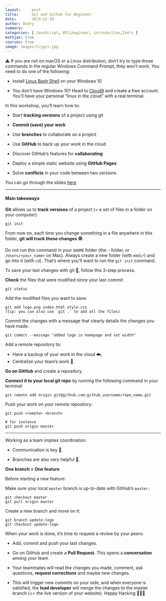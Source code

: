```yaml
---
layout:     post
title:      Git and Github for Beginner
date:       2019-12-18
author: Andry
summary:
categories: [ JavaScript, API,beginner, introduction,Tools ]
mathjax: true
courses: true
image: images/trygit.jpg
---
```

⚠️ If you are not on macOS or a Linux distribution, don’t try to type those commands in the regular Windows Command Prompt, they won’t work. You need to do one of the following:

* Install [Linux Bash Shell](https://www.howtogeek.com/249966/how-to-install-and-use-the-linux-bash-shell-on-windows-10/) on your Windows 10

* You don’t have Windows 10? Head to [Cloud9](https://aws.amazon.com/fr/cloud9/) and create a free account. You’ll have your personal “linux in the cloud” with a real terminal.

In this workshop, you’ll learn how to:

* Start **tracking versions** of a project using git

* **Commit (save) your work**

* Use **branches** to collaborate on a project

* Use **GitHub** to back up your work in the cloud

* Discover GitHub’s features for **collaborating**

* Deploy a simple static website using **GitHub Pages**

* Solve **conflicts** in your code between two versions

You can go through the slides [here](https://www.slideshare.net/AndryRajohnson/git-et-github-1)

---

#### Main takeaways

**Git** allows us to **track versions** of a project (= a set of files in a folder on your computer):

```git
git init
```
From now on, each time you change something in a file anywhere in this folder, **git will track these changes** 🕵️.

Do not run this command in your `$HOME` folder (the `~` folder, or `/Users/<your_name>` on Mac).
Always create a new folder (with `mkdir`) and go into it (with `cd`). That’s where you’ll want to run the `git init` command.

To save your last changes with git 💾, follow this 3-step process:

**Check** the files that were modified since your last commit:

```git
git status
```
Add the modified files you want to save:

```git
git add logo.png index.html style.css
(tip: you can also use `git .` to add all the files)
```
Commit the changes with a message that clearly details the changes you have made:

```git
git commit --message "added logo in homepage and set width"
```
Add a remote repository to:
- Have a backup of your work in the cloud ☁️;
- Centralize your team’s work 🎯.

**Go on GitHub** and create a repository.

**Connect it to your local git repo** by running the following command in your terminal:
```git
git remote add origin git@github.com:github_username/repo_name.git

```
Push your work on your remote repository:
```git
git push <remote> <branch>

# for instance
git push origin master
```
---

Working as a team implies coordination:

* Communication is key 🔑.

* Branches are also very helpful 🌿.

**One branch = One feature**

Before starting a new feature:

Make sure your local `master` branch is up-to-date with GitHub’s `master:`

```git
git checkout master
git pull origin master
```
Create a new branch and move on it:

```git
git branch update-logo
git checkout update-logo
```

When your work is done, it’s time to request a review by your peers:

* Add, commit and push your last changes.

* Go on GitHub and create a **Pull Request.**
  This opens a **conversation** among your team

* Your teammates will read the changes you made, comment, ask questions, **request corrections** and maybe new changes.

* This will trigger new commits on your side, and when everyone is satisfied, the **lead developer** will merge the changes to the master branch (== the live version of your website).
Happy Hacking 🚀🚀🚀
